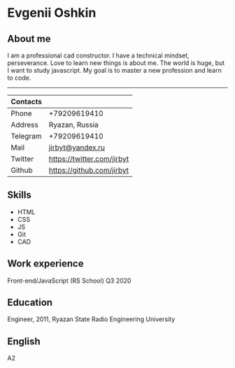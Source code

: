 # Evgenii Oshkin

## About me

I am a professional cad constructor. I have a technical mindset, perseverance. Love to learn new things is about me. The world is huge, but I want to study javascript. My goal is to master a new profession and learn to code.

__________________

| Contacts |   |
| ------ | ------ |
| Phone| +79209619410|
| Address | Ryazan, Russia |
| Telegram | +79209619410 |
| Mail |  <jirbyt@yandex.ru> |
| Twitter |<https://twitter.com/jirbyt> |
| Github | <https://github.com/jirbyt> |

## Skills

  - HTML
  - CSS
  - JS
  - Git
  - CAD

## Work experience

Front-end/JavaScript (RS School) Q3 2020

## Education
Engineer, 2011, Ryazan State Radio Engineering University

## English

A2